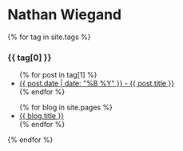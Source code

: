 # Nathan Wiegand

{% for tag in site.tags %}
  <h3>{{ tag[0] }}</h3>
  <ul>
    {% for post in tag[1] %}
      <li><a href="{{ post.url }}">{{ post.date | date: "%B %Y" }} - {{ post.title }}</a></li>
    {% endfor %}
  </ul>
  <ul>
	  {% for blog in site.pages %}
	    <li>
	      <a href="{{ blog.url }}">{{ blog.title }}</a>
	    </li>
	  {% endfor %}
  </ul>

{% endfor %}
